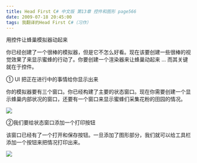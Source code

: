 ```yaml
---
title: Head First C# 中文版 第13章 控件和图形 page566
date: 2009-07-18 20:45:00
tags: 我翻译的Head First C#（习作）
---
```

用控件让蜂巢模拟器动起来

  

你已经创建了一个很棒的模拟器，但是它不怎么好看。现在该要创建一些很棒的视觉效果了来显示蜜蜂的行动了。你要创建一个渲染器来让蜂巢动起来  ...
而其关键就在于控件。

  

①  UI  把正在进行中的事情给你显示出来

  

你的模拟器要有三个窗口。你已经构建了主要的状态窗口。现在你需要创建一个显示蜂巢内部状况的窗口，还要有一个窗口来显示蜜蜂们采集花粉的田园的情况。

  

![](https://p-blog.csdn.net/images/p_blog_csdn_net/cuipengfei1/EntryImages/20090718/2009-07-18_20-33-43.jpg)

②我们要给状态窗口添加一个打印按钮

  

该窗口已经有了一个打开和保存按钮。一旦添加了图形部分，我们就可以给工具栏添加一个按钮来把情况打印出来。

  

![](https://p-blog.csdn.net/images/p_blog_csdn_net/cuipengfei1/EntryImages/20090718/2009-07-18_20-43-31.jpg)



